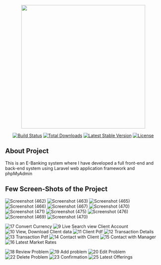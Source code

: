 <p align="center"><a href="https://laravel.com" target="_blank"><img src="https://raw.githubusercontent.com/laravel/art/master/logo-lockup/5%20SVG/2%20CMYK/1%20Full%20Color/laravel-logolockup-cmyk-red.svg" width="400"></a></p>

<p align="center">
<a href="https://travis-ci.org/laravel/framework"><img src="https://travis-ci.org/laravel/framework.svg" alt="Build Status"></a>
<a href="https://packagist.org/packages/laravel/framework"><img src="https://img.shields.io/packagist/dt/laravel/framework" alt="Total Downloads"></a>
<a href="https://packagist.org/packages/laravel/framework"><img src="https://img.shields.io/packagist/v/laravel/framework" alt="Latest Stable Version"></a>
<a href="https://packagist.org/packages/laravel/framework"><img src="https://img.shields.io/packagist/l/laravel/framework" alt="License"></a>
</p>

## About Project
This is an E-Banking system where I have developed a full front-end and back-end system using Laravel web application framework and phpMyAdmin

## Few Screen-Shots of the Project

![Screenshot (462)](https://user-images.githubusercontent.com/67531074/127200104-4ea7c113-8313-4897-89dc-8ab0745ee051.png)
![Screenshot (463)](https://user-images.githubusercontent.com/67531074/127200113-9d54cde6-4542-4550-aaca-a6f07e7a1e10.png)
![Screenshot (465)](https://user-images.githubusercontent.com/67531074/127200125-8d4a6113-8ed7-464d-a931-d88ff6589e8e.png)
![Screenshot (466)](https://user-images.githubusercontent.com/67531074/127200140-1d2c3a31-c901-47e3-9867-2867ca2bc3d2.png)
![Screenshot (467)](https://user-images.githubusercontent.com/67531074/127200147-97a51512-0b1f-4ede-bd4d-607bf3a2a0c3.png)
![Screenshot (470)](https://user-images.githubusercontent.com/67531074/127200075-4690283b-d2cc-4336-876d-4bb2796d6d94.png)
![Screenshot (471)](https://user-images.githubusercontent.com/67531074/127200083-9dfceec5-fc5a-4156-80fc-4d8b90c44223.png)
![Screenshot (475)](https://user-images.githubusercontent.com/67531074/127200091-a66d007a-867a-474f-b91e-758e31ebca82.png)
![Screenshot (476)](https://user-images.githubusercontent.com/67531074/127200102-b2131659-9886-431c-86dc-2f7890955cb3.png)
![Screenshot (469)](https://user-images.githubusercontent.com/67531074/127200153-1fa5b6bd-44a5-401f-b763-79f319271ec2.png)
![Screenshot (470)](https://user-images.githubusercontent.com/67531074/127200075-4690283b-d2cc-4336-876d-4bb2796d6d94.png)

![17 Convert Currency](https://user-images.githubusercontent.com/67531074/127195580-16712f6e-0342-45b5-82f3-ce6c7a1cdbd8.png)
![9  Live Search view Client Account ](https://user-images.githubusercontent.com/67531074/127195539-ac0efbdf-a1b0-4c3c-bc47-8e587d87c7f8.png)
![10 View, Download Client data](https://user-images.githubusercontent.com/67531074/127195545-f2b66c6b-878e-4f8c-aed0-c2fa99135ddc.png)
![11  Client Pdf](https://user-images.githubusercontent.com/67531074/127195550-4891e240-8b02-4dbc-971d-be4aa76a2adf.png)
![12 Transaction Details](https://user-images.githubusercontent.com/67531074/127195556-6811ba71-96af-47b3-9ed2-7c5ed3613e7e.png)
![13 Transaction Pdf](https://user-images.githubusercontent.com/67531074/127195561-b559b2b9-7d2f-4840-9928-aecf0f336061.png)
![14 Contact with Client](https://user-images.githubusercontent.com/67531074/127195566-a51eb223-07f4-405f-a84f-146790bf9f87.png)
![15 Contact with Manager](https://user-images.githubusercontent.com/67531074/127195571-ffa73130-8f38-4f2c-8688-dd13e35322f9.png)
![16 Latest Market Rates](https://user-images.githubusercontent.com/67531074/127195577-916e04ca-a0fb-48df-939e-c8479c86f6ff.png)

![18  Review Problem](https://user-images.githubusercontent.com/67531074/127195583-34cbafa7-322c-4f65-9053-309f0307e973.png)
![19  Add problem](https://user-images.githubusercontent.com/67531074/127195591-cd93a285-e3cc-48c0-9ff6-876489ff5a14.png)
![20  Edit Problem](https://user-images.githubusercontent.com/67531074/127195601-9c1cb899-10fd-4e6f-b652-e9c3ab4902dc.png)
![22 Delete Problem](https://user-images.githubusercontent.com/67531074/127195611-25fd7d88-a2ce-42e1-ab75-f034448a5ec5.png)
![23 Confirmation](https://user-images.githubusercontent.com/67531074/127195491-86613fe3-d591-4210-b711-933b77072f80.png)
![25 Latest Offerings](https://user-images.githubusercontent.com/67531074/127195497-33098499-4408-4ed3-94ad-76130fb4410f.png)
